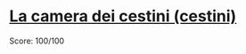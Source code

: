 # [La camera dei cestini (cestini)](https://training.olinfo.it/#/task/cestini/statement)
Score: 100/100
